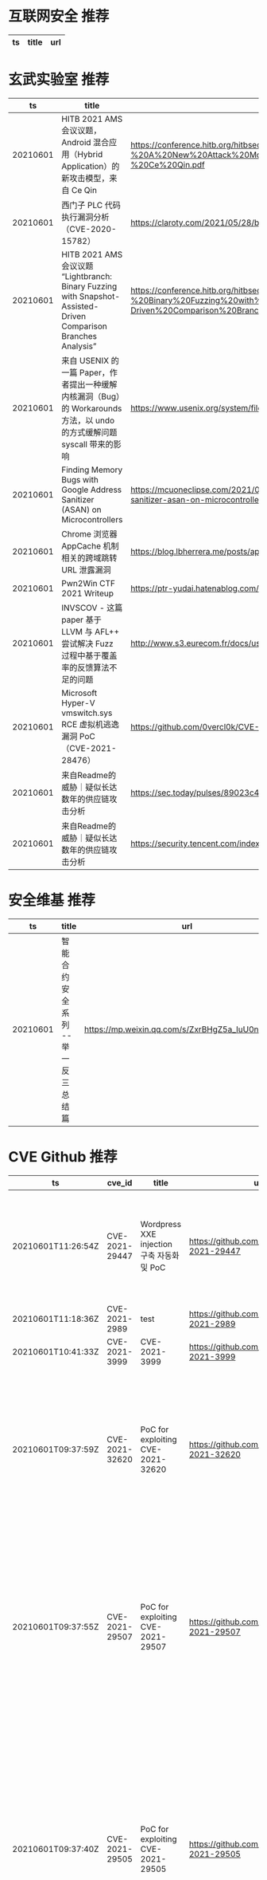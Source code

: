 # 互联网安全 推荐
| ts | title | url| 
| --- | --- | ---| 


# 玄武实验室 推荐
| ts | title | url| 
| --- | --- | ---| 
| 20210601 | HITB 2021 AMS 会议议题，Android 混合应用（Hybrid Application）的新攻击模型，来自 Ce Qin | https://conference.hitb.org/hitbsecconf2021ams/materials/D2T1%20-%20A%20New%20Attack%20Model%20for%20Hybrid%20Mobile%20Applications%20-%20Ce%20Qin.pdf| 
| 20210601 | 西门子 PLC 代码执行漏洞分析（CVE-2020-15782） | https://claroty.com/2021/05/28/blog-research-race-to-native-code-execution-in-plcs/| 
| 20210601 | HITB 2021 AMS 会议议题 “Lightbranch: Binary Fuzzing with Snapshot-Assisted-Driven Comparison Branches Analysis” | https://conference.hitb.org/hitbsecconf2021ams/materials/D2T2%20-%20Binary%20Fuzzing%20with%20Snapshot-Assisted-Driven%20Comparison%20Branch%20Analysis%20-%20Kijong%20Son.pdf| 
| 20210601 | 来自 USENIX 的一篇 Paper，作者提出一种缓解内核漏洞（Bug）的 Workarounds 方法，以 undo 的方式缓解问题 syscall 带来的影响 | https://www.usenix.org/system/files/sec21fall-talebi.pdf| 
| 20210601 | Finding Memory Bugs with Google Address Sanitizer (ASAN) on Microcontrollers | https://mcuoneclipse.com/2021/05/31/finding-memory-bugs-with-google-address-sanitizer-asan-on-microcontrollers/| 
| 20210601 | Chrome 浏览器 AppCache 机制相关的跨域跳转 URL 泄露漏洞 | https://blog.lbherrera.me/posts/appcache-forgotten-tales/| 
| 20210601 | Pwn2Win CTF 2021 Writeup | https://ptr-yudai.hatenablog.com/entry/2021/05/31/232507| 
| 20210601 | INVSCOV - 这篇 paper 基于 LLVM 与 AFL++ 尝试解决 Fuzz 过程中基于覆盖率的反馈算法不足的问题 | http://www.s3.eurecom.fr/docs/usenixsec21_fioraldi.pdf| 
| 20210601 | Microsoft Hyper-V vmswitch.sys RCE 虚拟机逃逸漏洞 PoC（CVE-2021-28476） | https://github.com/0vercl0k/CVE-2021-28476| 
| 20210601 | 来自Readme的威胁｜疑似长达数年的供应链攻击分析 | https://sec.today/pulses/89023c4c-9ecc-4a28-82dc-8822e660710b/| 
| 20210601 | 来自Readme的威胁｜疑似长达数年的供应链攻击分析 | https://security.tencent.com/index.php/blog/msg/192| 


# 安全维基 推荐
| ts | title | url| 
| --- | --- | ---| 
| 20210601 | 智能合约安全系列 -- 举一反三总结篇 | https://mp.weixin.qq.com/s/ZxrBHgZ5a_IuU0nNySIlwA| 


# CVE Github 推荐
| ts | cve_id | title | url | cve_detail| 
| --- | --- | --- | --- | ---| 
| 20210601T11:26:54Z | CVE-2021-29447 | Wordpress XXE injection 구축 자동화 및 PoC  | https://github.com/dnr6419/CVE-2021-29447 | Wordpress is an open source CMS. A user with the ability to upload files (like an Author) can exploit an XML parsing issue in the Media Library leading to XXE attacks. This requires WordPress installation to be using PHP 8. Access to internal files is possible in a successful XXE attack. This has been patched in WordPress version 5.7.1, along with the older affected versions via a minor release. We strongly recommend you keep auto-updates enabled.| 
| 20210601T11:18:36Z | CVE-2021-2989 | test | https://github.com/dorisroot1/CVE-2021-2989 | 未查询到CVE信息| 
| 20210601T10:41:33Z | CVE-2021-3999 | CVE-2021-3999 | https://github.com/dorisroot1/CVE-2021-3999 | 未查询到CVE信息| 
| 20210601T09:37:59Z | CVE-2021-32620 | PoC for exploiting CVE-2021-32620 | https://github.com/JamesGeee/CVE-2021-32620 | ### Impact A user disabled on a wiki using email verification for registration can re-activate himself by using the activation link provided for his registration. ### Patches The problem has been patched in the following versions of XWiki: 11.10.13, 12.6.7, 12.10.2, 13.0. ### Workarounds It%s possible to workaround the issue by resetting the `validkey` property of the disabled XWiki users. This can be done by editing the user profile with object editor. ### References https://jira.xwiki.org/browse/XWIKI-17942 ### For more information If you have any questions or comments about this advisory: * Open an issue in [Jira](http://jira.xwiki.org) * Email us at [Security mailing-list](mailto:security@xwiki.org)| 
| 20210601T09:37:55Z | CVE-2021-29507 | PoC for exploiting CVE-2021-29507 | https://github.com/JamesGeee/CVE-2021-29507 | ### Impact _What kind of vulnerability is it? Who is impacted?_ The vulnerable component could be crashed when the configuration file is intentionally/ unintentionally containing the special characters. All the applications which are using could fail to generate their dlt logs in system. ### Patches _Has the problem been patched? What versions should users upgrade to?_ There is solution for the problem but the patch is not integrated yet. ### Workarounds _Is there a way for users to fix or remediate the vulnerability without upgrading?_ Check the integrity of information in configuration file manually. ### References _Are there any links users can visit to find out more?_ N/A ### For more information If you have any questions or comments about this advisory: * Open an issue in [ GENIVI/dlt-daemon ](https://github.com/GENIVI/dlt-daemon/issues) * Email us at [Mailinglist](mailto:https://lists.genivi.org/mailman/listinfo/genivi-diagnostic-log-and-trace_lists.genivi.org)| 
| 20210601T09:37:40Z | CVE-2021-29505 | PoC for exploiting CVE-2021-29505 | https://github.com/JamesGeee/CVE-2021-29505 | ### Impact The vulnerability may allow a remote attacker has sufficient rights to execute commands of the host only by manipulating the processed input stream. No user is affected, who followed the recommendation to setup XStream%s security framework with a whitelist limited to the minimal required types. ### Patches If you rely on XStream%s default blacklist of the Security Framework, you will have to use at least version 1.4.17. ### Workarounds See [workarounds](https://x-stream.github.io/security.html#workaround) for the different versions covering all CVEs. ### References See full information about the nature of the vulnerability and the steps to reproduce it in XStream%s documentation for [CVE-2021-xxxxx](https://x-stream.github.io/CVE-2021-xxxxx.html). ### Credits V3geB1rd, white hat hacker from Tencent Security Response Center found and reported the issue to XStream and provided the required information to reproduce it. ### For more information If you have any questions or comments about this advisory: * Open an issue in [XStream](https://github.com/x-stream/xstream/issues) * Email us at [XStream Google Group](https://groups.google.com/group/xstream-user)| 
| 20210601T09:37:36Z | CVE-2021-29492 | PoC for exploiting CVE-2021-29492 | https://github.com/JamesGeee/CVE-2021-29492 | ### Description Envoy does not decode escaped slash sequences `%2F` and `%5C` in HTTP URL paths in versions 1.18.2 and before. A remote attacker may craft a path with escaped slashes, e.g. `/something%2F..%2Fadmin`, to bypass access control, e.g. a block on `/admin`. A backend server could then decode slash sequences and normalize path and provide an attacker access beyond the scope provided for by the access control policy. ### Impact Escalation of Privileges when using RBAC or JWT filters with enforcement based on URL path. Users with back end servers that interpret `%2F` and `/` and `%5C` and `\` interchangeably are impacted. ### Attack Vector URL paths containing escaped slash characters delivered by untrusted client. ### Patches Envoy versions 1.18.3, 1.17.3, 1.16.4, 1.15.5 contain new path normalization option to decode escaped slash characters. ### Workarounds If back end servers treat `%2F` and `/` and `%5C` and `\` interchangeably and a URL path based access control is configured, we recommend reconfiguring back end server to not treat `%2F` and `/` and `%5C` and `\` interchangeably if feasible. ### Credit Ruilin Yang (ruilin.yrl@gmail.com) ### References https://blog.envoyproxy.io https://github.com/envoyproxy/envoy/releases ### For more information If you have any questions or comments about this advisory: * Open an issue in [Envoy repo](https://github.com/envoyproxy/envoy/issues) * Email us at [envoy-security](mailto:envoy-security@googlegroups.com)| 
| 20210601T09:37:32Z | CVE-2020-36375 | PoC for exploiting CVE-2020-36375 | https://github.com/JamesGeee/CVE-2020-36375 | Stack overflow vulnerability in parse_equality Cesanta MJS 1.20.1, allows remote attackers to cause a Denial of Service (DoS) via a crafted file.| 
| 20210601T09:37:29Z | CVE-2020-36374 | PoC for exploiting CVE-2020-36374 | https://github.com/JamesGeee/CVE-2020-36374 | Stack overflow vulnerability in parse_comparison Cesanta MJS 1.20.1, allows remote attackers to cause a Denial of Service (DoS) via a crafted file.| 
| 20210601T09:37:25Z | CVE-2020-36373 | PoC for exploiting CVE-2020-36373 | https://github.com/JamesGeee/CVE-2020-36373 | Stack overflow vulnerability in parse_shifts Cesanta MJS 1.20.1, allows remote attackers to cause a Denial of Service (DoS) via a crafted file.| 


# klee on Github 推荐
| ts | title | url | stars | forks| 
| --- | --- | --- | --- | ---| 
| 20210601T08:30:57Z | KLEE Symbolic Execution Engine | https://github.com/klee/klee | 1708 | 494| 
| 20210601T02:37:36Z | An open-source Chinese font derived from Fontworks% Klee One. 一款基于 FONTWORKS 的 Klee One 的开源中文字体。 | https://github.com/lxgw/LxgwWenKai | 641 | 15| 
| 20210601T00:42:00Z | A personnal UI library made as an excuse to have a published UI package | https://github.com/Liinkiing/klee | 10 | 1| 


# s2e on Github 推荐
| ts | title | url | stars | forks| 
| --- | --- | --- | --- | ---| 


# exploit on Github 推荐
| ts | title | url | stars | forks| 
| --- | --- | --- | --- | ---| 
| 20210601T12:48:34Z | ExOgonExploit_KeySystem | https://github.com/Nvoth48/ExOgonExploit | 0 | 0| 
| 20210601T12:02:47Z | Open-Source Vulnerability Intelligence Center - Unified source of vulnerability, exploit and threat Intelligence feeds | https://github.com/Patrowl/PatrowlHearsData | 24 | 11| 
| 20210601T11:59:10Z | Experimental Go language CSGO exploit proof-of-concept. | https://github.com/jamesmoriarty/gohack | 21 | 4| 
| 20210601T11:49:05Z | E3C is a freely available multilingual corpus (Italian, English, French, Spanish, and Basque) of semantically annotated clinical narratives to allow for the linguistic analysis, benchmarking, and training of information extraction systems. It consists of two types of annotations: (i) clinical entities: pathologies, symptoms, procedures, body parts, etc., according to standard clinical taxonomies (i.e. SNOMED-CT, ICD-10); and (ii) temporal information and factuality: events, time expressions, and temporal relations according to the THYME standard. The corpus is organised into three layers, with different purposes. Layer 1: about 25K tokens per language with full manual annotation of clinical entities, temporal information and factuality, for benchmarkingand linguistic analysis. Layer 2: 50-100K tokens per language with semi-automatic annotations of clinical entities, to be used to train baseline systems. Layer 3: about 1M tokens per language of non-annotated medical documents to be exploited by semi-supervised approaches. Researchers can use the benchmark training and test splits of our corpus to develop and test their own models. We trained several deep learning based models and provide baselines using the benchmark. Both the corpus and the built models will be available through the ELG platform.  | https://github.com/hltfbk/E3C-Corpus | 0 | 1| 
| 20210601T11:14:43Z |  :cookie: Modern XSS exploitation script. | https://github.com/ShinoNuma/snitchyScript | 0 | 0| 
| 20210601T11:09:01Z | Null | https://github.com/Username132131231/exploit | 0 | 0| 
| 20210601T10:56:40Z | A Go library for manipulating Windows processes. | https://github.com/jamesmoriarty/gomem | 9 | 1| 
| 20210601T10:36:31Z | Null | https://github.com/TheCrazzXz/Exploits-Lab | 0 | 0| 
| 20210601T09:51:51Z | linux post-exploitation framework made by linux user | https://github.com/jm33-m0/emp3r0r | 472 | 92| 
| 20210601T09:37:59Z | PoC for exploiting CVE-2021-32620 | https://github.com/JamesGeee/CVE-2021-32620 | 0 | 0| 


# backdoor on Github 推荐
| ts | title | url | stars | forks| 
| --- | --- | --- | --- | ---| 
| 20210601T12:48:11Z | Supplementary material for the paper %Towards Practical Early-Bird Tickets against Backdoor Attacks% | https://github.com/Anonymous-s-s/supplementary-material | 0 | 0| 
| 20210601T12:34:43Z | This a simple python backdoor/reverse shell/payload for Windows. It contains a lot of features including executing all windows commands, taking screenshot of target machine, etc. | https://github.com/vishnuz1611/Python-Backdoor-Windows | 0 | 0| 
| 20210601T10:41:45Z | Null | https://github.com/huynhquynh-dev/backdoor_python | 0 | 0| 
| 20210601T09:36:36Z | this is advance py39 backdoor created to use in college project | https://github.com/Bhadresh-Malankiya/BackdoorPy3 | 0 | 0| 
| 20210601T09:29:10Z | A curated list of backdoor learning resources | https://github.com/THUYimingLi/backdoor-learning-resources | 244 | 42| 
| 20210601T06:09:10Z | PHP Backdoor for Injection your code into site (Useless for encrypted sites) | https://github.com/kotoff-studio/PHPInjectorBackdoor | 0 | 0| 
| 20210601T05:53:49Z | TrojanZoo provides a universal pytorch platform to conduct security researches (especially backdoor attacks/defenses) of image classification in deep learning. | https://github.com/ain-soph/trojanzoo | 72 | 12| 


# fuzz on Github 推荐
| ts | title | url | stars | forks| 
| --- | --- | --- | --- | ---| 
| 20210601T12:58:36Z | Fuzzy Logic but with Sugeno model for defuzzification | https://github.com/rafiffausta/Fuzzy-Logic-Sugeno-Model | 0 | 0| 
| 20210601T12:41:54Z | A vulnerability fuzzing tool written in bash, it contains the most commonly used tools to perform vulnerability scan | https://github.com/R0X4R/Pinaak | 40 | 5| 
| 20210601T12:19:31Z | OSS-Fuzz - continuous fuzzing for open source software. | https://github.com/google/oss-fuzz | 6344 | 1287| 
| 20210601T12:17:15Z | Coverage-guided, in-process fuzzing for the JVM | https://github.com/CodeIntelligenceTesting/jazzer | 308 | 20| 
| 20210601T12:16:01Z | The fuzzer afl++ is afl with community patches, qemu 5.1 upgrade, collision-free coverage, enhanced laf-intel & redqueen, AFLfast++ power schedules, MOpt mutators, unicorn_mode, and a lot more! | https://github.com/AFLplusplus/AFLplusplus | 1783 | 353| 
| 20210601T12:15:19Z | OSS-Fuzz vulnerabilities for OSV. | https://github.com/google/oss-fuzz-vulns | 8 | 5| 
| 20210601T11:07:01Z | Null | https://github.com/AlexanderBrese/fuzzy-octo-engine | 0 | 0| 
| 20210601T09:56:59Z | A Pl/Sql fuzzing tool demo | https://github.com/RAMMVIER/PLFuzzer_demo | 1 | 0| 
| 20210601T09:52:27Z | Fuzzer and metamorphic tester for C++ libraries | https://github.com/PollyLabs/library-metamorphic-testing | 1 | 2| 
| 20210601T09:33:50Z | Repository with examples for Fuzzing | https://github.com/mejo1024/Fuzzing-Examples | 0 | 0| 



# 日更新程序
